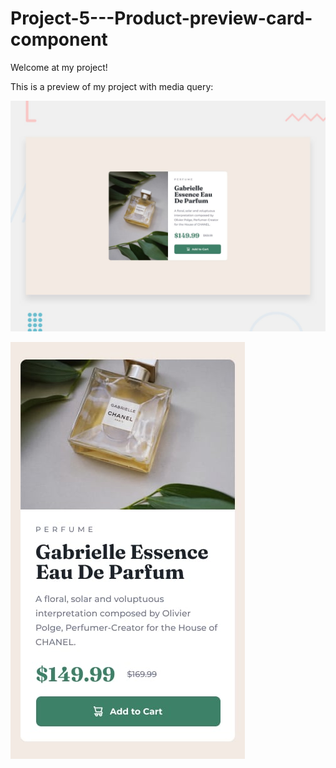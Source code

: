 # Project-5---Product-preview-card-component

Welcome at my project!

This is a preview of my project with media query:

![preview](images/desktop-preview.jpg)

![mobile](images/mobile-design.jpg)